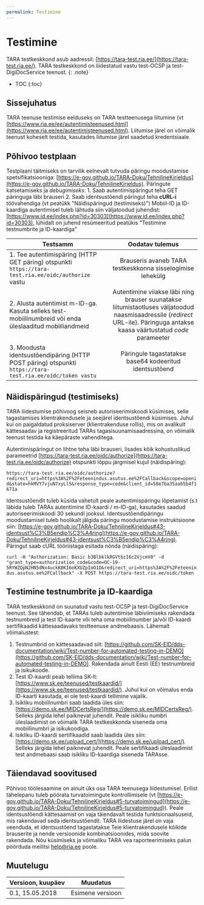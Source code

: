 ```yaml
---
permalink: Testimine
---
```


# Testimine

TARA testkeskkond asub aadressil: [https://tara-test.ria.ee/](https://tara-test.ria.ee/). TARA testkeskkond on liidestatud vastu test-OCSP ja test-DigiDocService teenust.
{: .note}

- TOC
{:toc}

## Sissejuhatus

TARA teenuse testimise eelduseks on TARA testteenusega liitumine (vt [https://www.ria.ee/ee/autentimisteenused.html](https://www.ria.ee/ee/autentimisteenused.html).
Liitumise järel on võimalik teenust koheselt testida, kasutades liitumise järel saadetud kredentsiaale.

## Põhivoo testplaan

Testplaani täitmiseks on tarvilik eelnevalt tutvuda päringu moodustamise spetsifikatsiooniga: [https://e-gov.github.io/TARA-Doku/TehnilineKirjeldus](https://e-gov.github.io/TARA-Doku/TehnilineKirjeldus). 
Päringute katsetamiseks ja *debugimiseks*:
	1. Saab autentimispäringut teha GET päringuga läbi brauseri 
	2. Saab identsustõendi päringut teha **cURL-i** töövahendiga (vt peatükk "Näidispäringud (testimiseks)")
Mobiil-ID ja ID-kaardiga autentimisel tuleb lähtuda siin väljatoodud juhendist: [https://www.id.ee/index.php?id=30303](https://www.id.ee/index.php?id=30303), lühidalt on juhend resümeeritud peatükis "Testimine testnumbrite ja ID-kaardiga"


| Testsamm      | Oodatav tulemus|
| ------------- |:-------------:|
| 1. Tee autentimispäring (HTTP GET päring) otspunkti `https://tara-test.ria.ee/oidc/authorize` vastu |  Brauseris avaneb TARA testkeskkonna sisselogimise lehekülg |     
| 2. Alusta autentimist m-ID-ga. Kasuta selleks test-mobiilinumbreid või enda üleslaaditud mobiiliandmeid | Autentimine viiakse läbi ning brauser suunatakse liitumistaotluses väljatoodud naasmisaadressile (*redirect* URL-ile). Päringuga antakse kaasa väärtustatud *code* parameeter |
| 3. Moodusta identsustõendipäring (HTTP POST päring) otspunkti `https://tara-test.ria.ee/oidc/token vastu`| Päringule tagastatakse base64 kodeeritud identsustõend |

## Näidispäringud (testimiseks)
TARA liidestumise põhivoog seisneb autoriseerimiskoodi küsimises, selle tagastamises klientrakendusele ja seejärel identsustõendi küsimises. Juhul kui on paigaldatud proksiserver (klientrakenduse rollis), mis on avalikult kättesaadav ja registreeritud TARAs tagasisuunamisaadressina, on võimalik teenust testida ka käepäraste vahenditega.

Autentimispäringut on lihtne teha läbi brauseri, lisades kõik kohustuslikud parameetrid [https://tara-test.ria.ee/oidc/authorize](https://tara-test.ria.ee/oidc/authorize) otspunkti lõppu järgmisel kujul (näidispäring):

`https://tara-test.ria.ee/oidc/authorize?redirect_uri=https%3A%2F%2Feteenindus.asutus.ee%2FCallback&scope=openid&state=hkMVY7vjuN7xyLl5&response_type=code&client_id=58e7ba35aab5b4f1671a`

Identsustõendit tuleb küsida vahetult peale autentimispäringu lõpetamist (s.t läbida tuleb TARAs autentimine ID-kaardi / m-ID-ga), kasutades saadud autoriseerimiskoodi 30 sekundi jooksul. Identsustõendipäringu moodustamisel tuleb hoolikalt jälgida päringu moodustamise instruktsioone siin: [https://e-gov.github.io/TARA-Doku/TehnilineKirjeldus#43-identsust%C3%B5endip%C3%A4ring](https://e-gov.github.io/TARA-Doku/TehnilineKirjeldus#43-identsust%C3%B5endip%C3%A4ring). Päringut saab cURL tööriistaga esitada nõnda (näidispäring):

`curl -H "Authorization: Basic b3BlbklkRGVtbzI6c2VjcmV0" -d "grant_type=authorization_code&code=OC-19-5RYWZQpN2HN5dNx4uckK0KI6oKXUZpIoO1D&redirect_uri=https%3A%2F%2Feteenindus.asutus.ee%2FCallback" -X POST https://tara-test.ria.ee/oidc/token`

## Testimine testnumbrite ja ID-kaardiga
TARA testkeskkond on suunatud vastu test-OCSP ja test-DigiDocService teenust. See tähendab, et TARAs tuleb autentimise läbiviimiseks rakendada testnumbreid ja test ID-kaarte või teha oma mobiilinumber ja/või ID-kaardi sertifikaadid kättesaadavaks testteenuse andmebaasis. Lähemalt võimalustest:
1. Testnumbrid on kättesaadavad siit: [https://github.com/SK-EID/dds-documentation/wiki/Test-number-for-automated-testing-in-DEMO](https://github.com/SK-EID/dds-documentation/wiki/Test-number-for-automated-testing-in-DEMO). Rakendada ainult Eesti (EE) testnumbreid ja isikukoode.
2. Test ID-kaardi peab tellima SK-lt: [https://www.sk.ee/teenused/testkaardid/](https://www.sk.ee/teenused/testkaardid/). Juhul kui on võimalus enda ID-kaarti kasutada, ei ole test-kaardi tellimine vajalik.
3. Isikliku mobiilinumbri saab laadida üles siin: [https://demo.sk.ee/MIDCertsReg/](https://demo.sk.ee/MIDCertsReg/). Selleks järgida lehel paiknevat juhendit. Peale isikliku numbri üleslaadimist on võimalik TARA testkeskkonda siseneda oma mobiilinumbri ja isikukoodiga.
4. Isikliku ID-kaardi sertifikaadid saab laadida üles siin: [https://demo.sk.ee/upload_cert/](https://demo.sk.ee/upload_cert/). Selleks järgida lehel paiknevat juhendit. Peale sertifikaadi üleslaadimist test andmebaasi saab isikliku ID-kaardiga siseneda TARAsse.

## Täiendavad soovitused
Põhivoo töölesaamine on ainult üks osa TARA teenusega liidestumisel. Erilist tähelepanu tuleb pöörata turvatoimingute kontrollimisele (vt [https://e-gov.github.io/TARA-Doku/TehnilineKirjeldus#5-turvatoimingud](https://e-gov.github.io/TARA-Doku/TehnilineKirjeldus#5-turvatoimingud)).
Peale identsustõendi kättesaamist on vaja täiendavalt testida funktsionaalsuseid, mis rakendavad seda identsustõendit. TARA liidestuse järel on vaja veenduda, et identsustõend tagastatakse Teie klientrakendusele kõikide brauserite ja nende versioonide kombinatsioonides, mida soovite rakendada. 
Nõu küsimiseks ja võimaliku TARA vea raporteerimiseks palun pöörduda meilitsi [help@ria.ee](help@ria.ee) poole.

## Muutelugu

| Versioon, kuupäev | Muudatus |
|-----------------|--------------|
| 0.1, 15.05.2018   | Esimene versioon |
